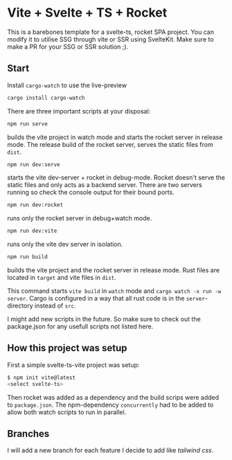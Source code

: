 # Vite + Svelte + TS + Rocket

This is a barebones template for a svelte-ts, rocket SPA project. You can modify it to utilise SSG through vite or SSR using SvelteKit.
Make sure to make a PR for your SSG or SSR solution ;).

## Start

Install `cargo-watch` to use the live-preview

```bash
cargo install cargo-watch
```

There are three important scripts at your disposal:

```bash
npm run serve
```

builds the vite project in watch mode and starts the rocket server in release mode. The release build of the rocket server, serves the static files from `dist`.

```bash
npm run dev:serve
```

starts the vite dev-server + rocket in debug-mode. Rocket doesn't serve the static files and only acts as a backend server. There are two servers running so check the console output for their bound ports.

```bash
npm run dev:rocket
```

runs only the rocket server in debug+watch mode.

```bash
npm run dev:vite
```

runs only the vite dev server in isolation.

```bash
npm run build
```

builds the vite project and the rocket server in release mode. Rust files are located in `target` and vite files in `dist`.

This command starts `vite build` in `watch` mode and `cargo watch -x run -w server`.
Cargo is configured in a way that all rust code is in the `server`-directory instead of `src`.

I might add new scripts in the future. So make sure to check out the package.json for any usefull scripts not listed here.
## How this project was setup

First a simple svelte-ts-vite project was setup:

```bash
$ npm init vite@latest
<select svelte-ts>
```

Then rocket was added as a dependency and the build scrips were added to `package.json`.
The npm-dependency `concurrently` had to be added to allow both watch scripts to run in parallel.

## Branches

I will add a new branch for each feature I decide to add like _tailwind css_.
